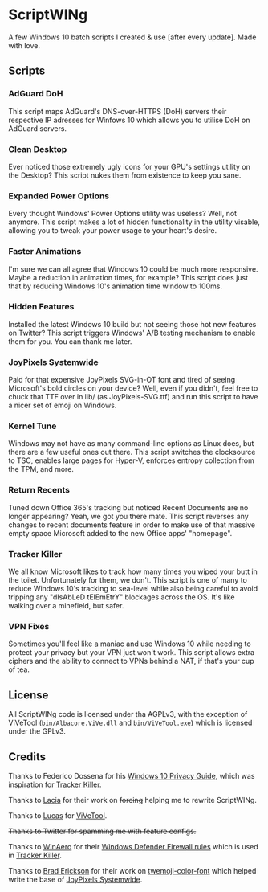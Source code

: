 # ScriptWINg

A few Windows 10 batch scripts I created & use [after every update]. Made with love.

## Scripts

### AdGuard DoH

This script maps AdGuard's DNS-over-HTTPS (DoH) servers their respective IP adresses for Winfows 10 which allows you to utilise DoH on AdGuard servers.

### Clean Desktop

Ever noticed those extremely ugly icons for your GPU's settings utility on the Desktop? This script nukes them from existence to keep you sane.

### Expanded Power Options

Every thought Windows' Power Options utility was useless? Well, not anymore. This script makes a lot of hidden functionality in the utility visable, allowing you to tweak your power usage to your heart's desire.

### Faster Animations

I'm sure we can all agree that Windows 10 could be much more responsive. Maybe a reduction in animation times, for example? This script does just that by reducing Windows 10's animation time window to 100ms.

### Hidden Features

Installed the latest Windows 10 build but not seeing those hot new features on Twitter? This script triggers Windows' A/B testing mechanism to enable them for you. You can thank me later.

### JoyPixels Systemwide

Paid for that expensive JoyPixels SVG-in-OT font and tired of seeing Microsoft's bold circles on your device? Well, even if you didn't, feel free to chuck that TTF over in lib/ (as JoyPixels-SVG.ttf) and run this script to have a nicer set of emoji on Windows.

### Kernel Tune

Windows may not have as many command-line options as Linux does, but there are a few useful ones out there. This script switches the clocksource to TSC, enables large pages for Hyper-V, enforces entropy collection from the TPM, and more.

### Return Recents

Tuned down Office 365's tracking but noticed Recent Documents are no longer appearing? Yeah, we got you there mate. This script reverses any changes to recent documents feature in order to make use of that massive empty space Microsoft added to the new Office apps' "homepage".

### Tracker Killer

We all know Microsoft likes to track how many times you wiped your butt in the toilet. Unfortunately for them, we don't. This script is one of many to reduce Windows 10's tracking to sea-level while also being careful to avoid tripping any "dIsAbLeD tElEmEtrY" blockages across the OS. It's like walking over a minefield, but safer.

### VPN Fixes

Sometimes you'll feel like a maniac and use Windows 10 while needing to protect your privacy but your VPN just won't work. This script allows extra ciphers and the ability to connect to VPNs behind a NAT, if that's your cup of tea.

## License

All ScriptWINg code is licensed under tha AGPLv3, with the exception of ViVeTool (`bin/Albacore.ViVe.dll` and `bin/ViVeTool.exe`) which is licensed under the GPLv3.

## Credits

Thanks to Federico Dossena for his [Windows 10 Privacy Guide](https://github.com/adolfintel/Windows10-Privacy), which was inspiration for [Tracker Killer](#trackerkiller).

Thanks to [Lacia](https://github.com/Lyceris-chan) for their work on ~~forcing~~ helping me to rewrite ScriptWINg.

Thanks to [Lucas](https://github.com/thebookisclosed) for [ViVeTool](https://github.com/thebookisclosed/ViVe).

~~Thanks to Twitter for spamming me with feature configs.~~

Thanks to [WinAero](https://winaero.com) for their [Windows Defender Firewall rules](https://winaero.com/blog/stop-windows-10-spying-on-you-using-just-windows-firewall) which is used in [Tracker Killer](#trackerkiller).

Thanks to [Brad Erickson](https://github.com/13rac1) for their work on [twemoji-color-font](https://github.com/eosrei/twemoji-color-font) which helped write the base of [JoyPixels Systemwide](#joyPixelssystemwide).
